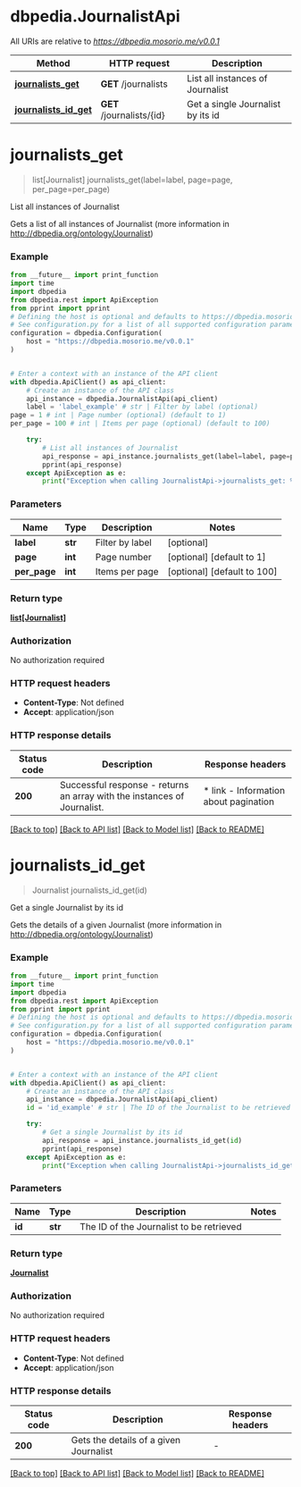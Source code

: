 # dbpedia.JournalistApi

All URIs are relative to *https://dbpedia.mosorio.me/v0.0.1*

Method | HTTP request | Description
------------- | ------------- | -------------
[**journalists_get**](JournalistApi.md#journalists_get) | **GET** /journalists | List all instances of Journalist
[**journalists_id_get**](JournalistApi.md#journalists_id_get) | **GET** /journalists/{id} | Get a single Journalist by its id


# **journalists_get**
> list[Journalist] journalists_get(label=label, page=page, per_page=per_page)

List all instances of Journalist

Gets a list of all instances of Journalist (more information in http://dbpedia.org/ontology/Journalist)

### Example

```python
from __future__ import print_function
import time
import dbpedia
from dbpedia.rest import ApiException
from pprint import pprint
# Defining the host is optional and defaults to https://dbpedia.mosorio.me/v0.0.1
# See configuration.py for a list of all supported configuration parameters.
configuration = dbpedia.Configuration(
    host = "https://dbpedia.mosorio.me/v0.0.1"
)


# Enter a context with an instance of the API client
with dbpedia.ApiClient() as api_client:
    # Create an instance of the API class
    api_instance = dbpedia.JournalistApi(api_client)
    label = 'label_example' # str | Filter by label (optional)
page = 1 # int | Page number (optional) (default to 1)
per_page = 100 # int | Items per page (optional) (default to 100)

    try:
        # List all instances of Journalist
        api_response = api_instance.journalists_get(label=label, page=page, per_page=per_page)
        pprint(api_response)
    except ApiException as e:
        print("Exception when calling JournalistApi->journalists_get: %s\n" % e)
```

### Parameters

Name | Type | Description  | Notes
------------- | ------------- | ------------- | -------------
 **label** | **str**| Filter by label | [optional] 
 **page** | **int**| Page number | [optional] [default to 1]
 **per_page** | **int**| Items per page | [optional] [default to 100]

### Return type

[**list[Journalist]**](Journalist.md)

### Authorization

No authorization required

### HTTP request headers

 - **Content-Type**: Not defined
 - **Accept**: application/json

### HTTP response details
| Status code | Description | Response headers |
|-------------|-------------|------------------|
**200** | Successful response - returns an array with the instances of Journalist. |  * link - Information about pagination <br>  |

[[Back to top]](#) [[Back to API list]](../README.md#documentation-for-api-endpoints) [[Back to Model list]](../README.md#documentation-for-models) [[Back to README]](../README.md)

# **journalists_id_get**
> Journalist journalists_id_get(id)

Get a single Journalist by its id

Gets the details of a given Journalist (more information in http://dbpedia.org/ontology/Journalist)

### Example

```python
from __future__ import print_function
import time
import dbpedia
from dbpedia.rest import ApiException
from pprint import pprint
# Defining the host is optional and defaults to https://dbpedia.mosorio.me/v0.0.1
# See configuration.py for a list of all supported configuration parameters.
configuration = dbpedia.Configuration(
    host = "https://dbpedia.mosorio.me/v0.0.1"
)


# Enter a context with an instance of the API client
with dbpedia.ApiClient() as api_client:
    # Create an instance of the API class
    api_instance = dbpedia.JournalistApi(api_client)
    id = 'id_example' # str | The ID of the Journalist to be retrieved

    try:
        # Get a single Journalist by its id
        api_response = api_instance.journalists_id_get(id)
        pprint(api_response)
    except ApiException as e:
        print("Exception when calling JournalistApi->journalists_id_get: %s\n" % e)
```

### Parameters

Name | Type | Description  | Notes
------------- | ------------- | ------------- | -------------
 **id** | **str**| The ID of the Journalist to be retrieved | 

### Return type

[**Journalist**](Journalist.md)

### Authorization

No authorization required

### HTTP request headers

 - **Content-Type**: Not defined
 - **Accept**: application/json

### HTTP response details
| Status code | Description | Response headers |
|-------------|-------------|------------------|
**200** | Gets the details of a given Journalist |  -  |

[[Back to top]](#) [[Back to API list]](../README.md#documentation-for-api-endpoints) [[Back to Model list]](../README.md#documentation-for-models) [[Back to README]](../README.md)

